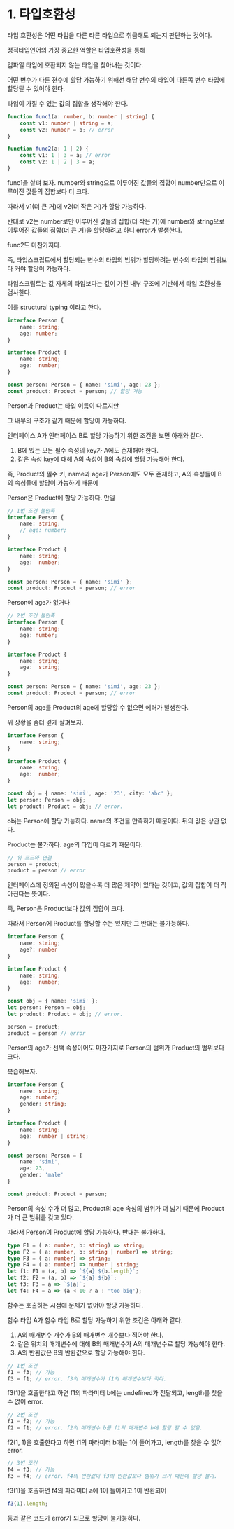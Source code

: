 # 1. 타입호환성

타입 호환성은 어떤 타입을 다른 타른 타입으로 취급해도 되는지 판단하는 것이다.

정적타입언어의 가장 중요한 역할은 타입호환성을 통해 

컴파일 타임에 호환되지 않는 타입을 찾아내는 것이다.

어떤 변수가 다른 젼수에 할당 가능하기 위해선 해당 변수의 타입이 다른쪽 변수 타입에 할당될 수 있어야 한다.

타입이 가질 수 있는 값의 집합을 생각해야 한다.

```ts
function func1(a: number, b: number | string) {
    const v1: number | string = a;
    const v2: number = b; // error
}

function func2(a: 1 | 2) {
    const v1: 1 | 3 = a; // error
    const v2: 1 | 2 | 3 = a;
}
```

func1을 살펴 보자. number와 string으로 이루어진 값들의 집합이 number만으로 이루어진 값들의 집합보다 더 크다.

따라서 v1(더 큰 거)에 v2(더 작은 거)가 할당 가능하다.

반대로 v2는 number로만 이루어진 값들의 집합(더 작은 거)에 number와 string으로 이루어진 값들의 집합(더 큰 거)을 할당하려고 하니 error가 발생한다.

func2도 마찬가지다.

즉, 타입스크립트에서 할당되는 변수의 타입의 범위가 할당하려는 변수의 타입의 범위보다 커야 할당이 가능하다.

타입스크립트는 값 자체의 타입보다는 값이 가진 내부 구조에 기반해서 타입 호환성을 검사한다. 

이를 structural typing 이라고 한다.

```ts
interface Person {
    name: string;
    age: number;
}

interface Product {
    name: string;
    age:  number;
}

const person: Person = { name: 'simi', age: 23 };
const product: Product = person; // 할당 가능
```

Person과 Product는 타입 이름이 다르지만

그 내부의 구조가 같기 때문에 할당이 가능하다.

인터페이스 A가 인터페이스 B로 할당 가능하기 위한 조건을 보면 아래와 같다.

1. B에 있는 모든 필수 속성의 key가 A에도 존재해야 한다.
2. 같은 속성 key에 대해 A의 속성이 B의 속성에 할당 가능해야 한다.

즉, Product의 필수 키, name과 age가 Person에도 모두 존재하고, A의 속성들이 B의 속성들에 할당이 가능하기 때문에 

Person은 Product에 할당 가능하다. 만일 

```ts
// 1번 조건 불만족
interface Person {
    name: string;
    // age: number;
}

interface Product {
    name: string;
    age:  number;
}

const person: Person = { name: 'simi' };
const product: Product = person; // error
```
Person에 age가 없거나

```ts
// 2번 조건 불만족
interface Person {
    name: string;
    age: number;
}

interface Product {
    name: string;
    age:  string;
}

const person: Person = { name: 'simi', age: 23 };
const product: Product = person; // error
```

Person의 age를 Product의 age에 할당할 수 없으면 에러가 발생한다.

위 상황을 좀더 깊게 살펴보자.

```ts
interface Person {
    name: string;
}

interface Product {
    name: string;
    age:  number;
}

const obj = { name: 'simi', age: '23', city: 'abc' };
let person: Person = obj;
let product: Product = obj; // error.
```

obj는 Person에 할당 가능하다. name의 조건을 만족하기 때문이다. 뒤의 값은 상관 없다.

Product는 불가하다. age의 타입이 다르기 때문이다.

```ts
// 위 코드와 연결
person = product;
product = person // error
```

인터페이스에 정의된 속성이 많을수록 더 많은 제약이 있다는 것이고, 값의 집합이 더 작아진다는 뜻이다.

즉, Person은 Product보다 값의 집합이 크다.

따라서 Person에 Product를 할당할 수는 있지만 그 반대는 불가능하다.

```ts
interface Person {
    name: string;
    age?: number
}

interface Product {
    name: string;
    age:  number;
}

const obj = { name: 'simi' };
let person: Person = obj;
let product: Product = obj; // error.

person = product;
product = person // error
```

Person의 age가 선택 속성이어도 마찬가지로 Person의 범위가 Product의 범위보다 크다.

복습해보자.

```ts
interface Person {
    name: string;
    age: number;
    gender: string;
}

interface Product {
    name: string;
    age:  number | string;
}

const person: Person = {
    name: 'simi',
    age: 23,
    gender: 'male'
}

const product: Product = person; 
```

Person의 속성 수가 더 많고, Product의 age 속성의 범위가 더 넓기 때문에 Product가 더 큰 범위를 갖고 있다.

따라서 Person이 Product에 할당 가능하다. 반대는 불가하다.

```ts
type F1 = ( a: number, b: string) => string;
type F2 = ( a: number, b: string | number) => string;
type F3 = ( a: number) => string;
type F4 = ( a: number) => number | string;
let f1: F1 = (a, b) => `${a} ${b.length}`;
let f2: F2 = (a, b) => `${a} ${b}`;
let f3: F3 = a => `${a}`;
let f4: F4 = a => (a < 10 ? a : 'too big');
```

함수는 호출하는 시점에 문제가 없어야 할당 가능하다.

함수 타입 A가 함수 타입 B로 할당 가능하기 위한 조건은 아래와 같다.

1. A의 매개변수 개수가 B의 매개변수 개수보다 적어야 한다.
2. 같은 위치의 매개변수에 대해 B의 매개변수가 A의 매개변수로 할당 가능해야 한다.
3. A의 반환값은 B의 반환값으로 할당 가능해야 한다.

```ts
// 1번 조건 
f1 = f3; // 가능
f3 = f1; // error. f3의 매개변수가 f1의 매개변수보다 적다.
```

f3(1)을 호출한다고 하면 f1의 파라미터 b에는 undefined가 전달되고, length를 찾을 수 없어 error.

```ts
// 2번 조건
f1 = f2; // 가능
f2 = f1; // error. f2의 매개변수 b를 f1의 매개변수 b에 할당 할 수 없음. 
```

f2(1, 1)을 호출한다고 하면 f1의 파라미터 b에는 1이 들어가고, length를 찾을 수 없어 error.

```ts
// 3번 조건
f4 = f3; // 가능
f3 = f4; // error. f4의 반환값이 f3의 반환값보다 범위가 크기 때문에 할당 불가. 
```

f3(1)을 호출하면 f4의 파라미터 a에 1이 들어가고 1이 반환되어 

```ts
f3(1).length;
```

등과 같은 코드가 error가 되므로 할당이 불가능하다.